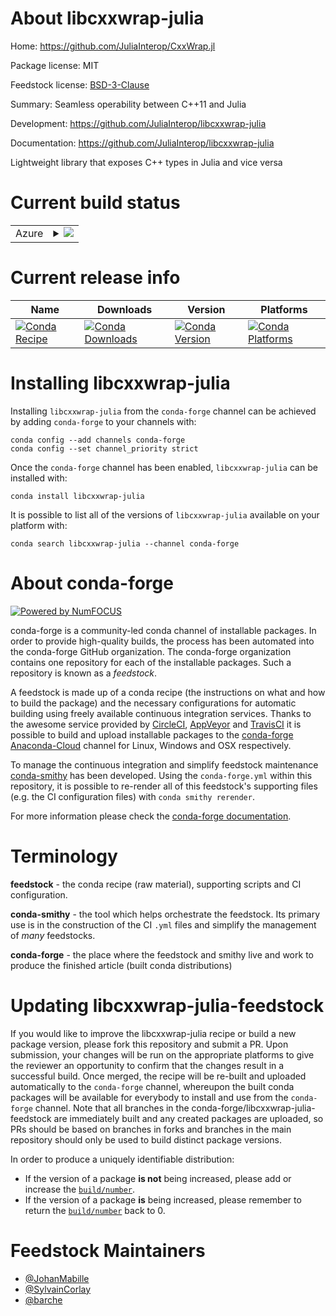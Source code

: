 About libcxxwrap-julia
======================

Home: https://github.com/JuliaInterop/CxxWrap.jl

Package license: MIT

Feedstock license: [BSD-3-Clause](https://github.com/conda-forge/libcxxwrap-julia-feedstock/blob/master/LICENSE.txt)

Summary: Seamless operability between C++11 and Julia

Development: https://github.com/JuliaInterop/libcxxwrap-julia

Documentation: https://github.com/JuliaInterop/libcxxwrap-julia

Lightweight library that exposes C++ types in Julia and vice versa

Current build status
====================


<table>
    
  <tr>
    <td>Azure</td>
    <td>
      <details>
        <summary>
          <a href="https://dev.azure.com/conda-forge/feedstock-builds/_build/latest?definitionId=6050&branchName=master">
            <img src="https://dev.azure.com/conda-forge/feedstock-builds/_apis/build/status/libcxxwrap-julia-feedstock?branchName=master">
          </a>
        </summary>
        <table>
          <thead><tr><th>Variant</th><th>Status</th></tr></thead>
          <tbody><tr>
              <td>linux_64</td>
              <td>
                <a href="https://dev.azure.com/conda-forge/feedstock-builds/_build/latest?definitionId=6050&branchName=master">
                  <img src="https://dev.azure.com/conda-forge/feedstock-builds/_apis/build/status/libcxxwrap-julia-feedstock?branchName=master&jobName=linux&configuration=linux_64_" alt="variant">
                </a>
              </td>
            </tr><tr>
              <td>osx_64</td>
              <td>
                <a href="https://dev.azure.com/conda-forge/feedstock-builds/_build/latest?definitionId=6050&branchName=master">
                  <img src="https://dev.azure.com/conda-forge/feedstock-builds/_apis/build/status/libcxxwrap-julia-feedstock?branchName=master&jobName=osx&configuration=osx_64_" alt="variant">
                </a>
              </td>
            </tr>
          </tbody>
        </table>
      </details>
    </td>
  </tr>
</table>

Current release info
====================

| Name | Downloads | Version | Platforms |
| --- | --- | --- | --- |
| [![Conda Recipe](https://img.shields.io/badge/recipe-libcxxwrap--julia-green.svg)](https://anaconda.org/conda-forge/libcxxwrap-julia) | [![Conda Downloads](https://img.shields.io/conda/dn/conda-forge/libcxxwrap-julia.svg)](https://anaconda.org/conda-forge/libcxxwrap-julia) | [![Conda Version](https://img.shields.io/conda/vn/conda-forge/libcxxwrap-julia.svg)](https://anaconda.org/conda-forge/libcxxwrap-julia) | [![Conda Platforms](https://img.shields.io/conda/pn/conda-forge/libcxxwrap-julia.svg)](https://anaconda.org/conda-forge/libcxxwrap-julia) |

Installing libcxxwrap-julia
===========================

Installing `libcxxwrap-julia` from the `conda-forge` channel can be achieved by adding `conda-forge` to your channels with:

```
conda config --add channels conda-forge
conda config --set channel_priority strict
```

Once the `conda-forge` channel has been enabled, `libcxxwrap-julia` can be installed with:

```
conda install libcxxwrap-julia
```

It is possible to list all of the versions of `libcxxwrap-julia` available on your platform with:

```
conda search libcxxwrap-julia --channel conda-forge
```


About conda-forge
=================

[![Powered by NumFOCUS](https://img.shields.io/badge/powered%20by-NumFOCUS-orange.svg?style=flat&colorA=E1523D&colorB=007D8A)](http://numfocus.org)

conda-forge is a community-led conda channel of installable packages.
In order to provide high-quality builds, the process has been automated into the
conda-forge GitHub organization. The conda-forge organization contains one repository
for each of the installable packages. Such a repository is known as a *feedstock*.

A feedstock is made up of a conda recipe (the instructions on what and how to build
the package) and the necessary configurations for automatic building using freely
available continuous integration services. Thanks to the awesome service provided by
[CircleCI](https://circleci.com/), [AppVeyor](https://www.appveyor.com/)
and [TravisCI](https://travis-ci.com/) it is possible to build and upload installable
packages to the [conda-forge](https://anaconda.org/conda-forge)
[Anaconda-Cloud](https://anaconda.org/) channel for Linux, Windows and OSX respectively.

To manage the continuous integration and simplify feedstock maintenance
[conda-smithy](https://github.com/conda-forge/conda-smithy) has been developed.
Using the ``conda-forge.yml`` within this repository, it is possible to re-render all of
this feedstock's supporting files (e.g. the CI configuration files) with ``conda smithy rerender``.

For more information please check the [conda-forge documentation](https://conda-forge.org/docs/).

Terminology
===========

**feedstock** - the conda recipe (raw material), supporting scripts and CI configuration.

**conda-smithy** - the tool which helps orchestrate the feedstock.
                   Its primary use is in the construction of the CI ``.yml`` files
                   and simplify the management of *many* feedstocks.

**conda-forge** - the place where the feedstock and smithy live and work to
                  produce the finished article (built conda distributions)


Updating libcxxwrap-julia-feedstock
===================================

If you would like to improve the libcxxwrap-julia recipe or build a new
package version, please fork this repository and submit a PR. Upon submission,
your changes will be run on the appropriate platforms to give the reviewer an
opportunity to confirm that the changes result in a successful build. Once
merged, the recipe will be re-built and uploaded automatically to the
`conda-forge` channel, whereupon the built conda packages will be available for
everybody to install and use from the `conda-forge` channel.
Note that all branches in the conda-forge/libcxxwrap-julia-feedstock are
immediately built and any created packages are uploaded, so PRs should be based
on branches in forks and branches in the main repository should only be used to
build distinct package versions.

In order to produce a uniquely identifiable distribution:
 * If the version of a package **is not** being increased, please add or increase
   the [``build/number``](https://docs.conda.io/projects/conda-build/en/latest/resources/define-metadata.html#build-number-and-string).
 * If the version of a package **is** being increased, please remember to return
   the [``build/number``](https://docs.conda.io/projects/conda-build/en/latest/resources/define-metadata.html#build-number-and-string)
   back to 0.

Feedstock Maintainers
=====================

* [@JohanMabille](https://github.com/JohanMabille/)
* [@SylvainCorlay](https://github.com/SylvainCorlay/)
* [@barche](https://github.com/barche/)

